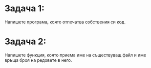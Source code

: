 # Задача 1: 
Напишете програма, която отпечатва собствения си код.

# Задача 2: 
Напишете функция, която приема име на съществуващ файл и име връща броя на редовете в него.
